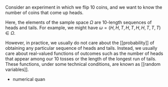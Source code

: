 Consider an experiment in which we flip 10 coins, and we want to know the number of coins that come up heads. 

Here, the elements of the sample space $\Omega$ are 10-length sequences of heads and tails. For example, we might have $\omega = (H, H, T, H, T, H, H, T, T, T) \in \Omega$. 

However, in practice, we usually do not care about the [[probability]] of obtaining any particular sequence of heads and tails. Instead, we usually care about real-valued functions of outcomes such as the number of heads that appear among our 10 tosses or the length of the longest run of tails. These functions, under some technical conditions, are known as [[random variables]].
- numerical quan
